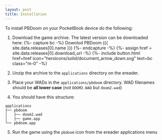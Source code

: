 ```yaml
---
layout: post
title: Installation
---
```

To install PBDoom on your PocketBook device do the following:

1. Download the game archive. The latest version can be downloaded here:
{%- capture bc -%}
  Downlod PBDoom ({{ site.data.releases[0].name }})
{%- endcapture -%}
{%- assign href  = site.data.releases[0].download_url -%}
<span class="not-prose">{%- include button.html
  href=href
  icon="heroicons/solid/document_arrow_down.svg"
  text=bc
  class="m-0"
-%}</span>

2. Unzip the archive to the `applications` directory on the ereader.

3. Place your WADs in the `applications/pbdoom` directory. WAD filenames should
   be **all lower case** (not `DOOM2.WAD` but `doom2.wad`)

4. You should have this structure:
```
applications
├── pbdoom
│   ├── doom2.wad
│   ├── game.app
└── pbdoom.app
```

5. Run the game using the `pbdoom` icon from the ereader applications menu

